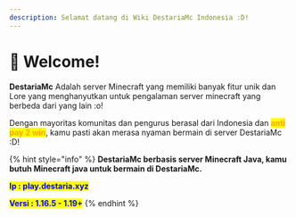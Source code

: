 ```yaml
---
description: Selamat datang di Wiki DestariaMc Indonesia :D!
---
```


# 👋 Welcome!

**DestariaMc** Adalah server Minecraft yang memiliki banyak fitur unik dan Lore yang menghanyutkan untuk pengalaman server minecraft yang berbeda dari yang lain :o!

Dengan mayoritas komunitas dan pengurus berasal dari Indonesia dan <mark style="color:orange;">**anti pay 2 win**</mark>, kamu pasti akan merasa nyaman bermain di server DestariaMc :D!

{% hint style="info" %}
**DestariaMc berbasis server Minecraft Java, kamu butuh Minecraft java untuk bermain di DestariaMc.**

<mark style="color:blue;">**Ip : play.destaria.xyz**</mark>

<mark style="color:blue;">**Versi : 1.16.5 - 1.19+**</mark>
{% endhint %}

